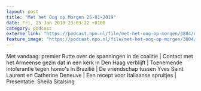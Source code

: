 ```yaml
---
layout: post
title: "Met het Oog op Morgen 25-01-2019"
date: Fri, 25 Jan 2019 23:03:22 +0100
category: podcast
externe_link: "https://podcast.npo.nl/file/met-het-oog-op-morgen/3804/nporadio1_met-het-oog-op-morgen_20190125_met-het-oog-op-morgen-25-01-2019_3OFKET.mp3"
feature_image: "https://podcast.npo.nl/file/met-het-oog-op-morgen/3804/nporadio1_met-het-oog-op-morgen_20190125_met-het-oog-op-morgen-25-01-2019_3OFKET.mp3"
---
```


Met vandaag: premier Rutte over de spanningen in de coalitie | Contact met het Armeense gezin dat in een kerk in Den Haag verblijft | Toenemende intolerantie tegen homo's in Brazilië | De vriendschap tussen Yves Saint Laurent en Catherine Deneuve | Een recept voor Italiaanse spruitjes | Presentatie: Sheila Sitalsing
